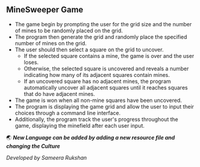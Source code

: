 ## MineSweeper Game ##

- The game begin by prompting the user for the grid size and the number of mines to be
randomly placed on the grid.
- The program then generate the grid and randomly place the specified number of mines
on the grid.
- The user should then select a square on the grid to uncover.
  - If the selected square contains a mine, the game is over and the user loses.
  - Otherwise, the selected square is uncovered and reveals a number indicating how many
of its adjacent squares contain mines.
  - If an uncovered square has no adjacent mines, the program automatically
uncover all adjacent squares until it reaches squares that do have adjacent mines.
- The game is won when all non-mine squares have been uncovered.
- The program is displaying the game grid and allow the user to input their choices through a
command line interface.
- Additionally, the program track the user's progress throughout the game, displaying the
minefield after each user input.

:earth_asia: ***New Language can be added by adding a new resource file and changing the Culture***

*Developed by Sameera Rukshan*
